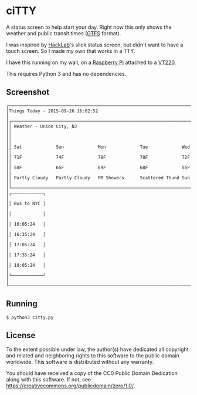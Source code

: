 # ciTTY

A status screen to help start your day.
Right now this only shows the weather and public transit times ([GTFS][gtfs] format).

I was inspired by [HackLab][hacklab]'s slick status screen, but didn't want to have a touch screen.
So I made my own that works in a TTY.

I have this running on my wall, on a [Raspberry Pi][pi] attached to a [VT220][vt220].

This requires Python 3 and has no dependencies.

[gtfs]: https://developers.google.com/transit/gtfs/
[hacklab]: https://hacklab.to/
[pi]: https://en.wikipedia.org/wiki/Raspberry_Pi
[vt220]: https://en.wikipedia.org/wiki/VT220

## Screenshot

	┌───────────────────────────────────────────────────────────────────────────┐
	│Things Today - 2015-09-26 16:02:52                                         │
	│┌─────────────────────────────────────────────────────────────────────────┐│
	││ Weather - Union City, NJ                                                ││
	││                                                                         ││
	││ Sat             Sun             Mon             Tue             Wed     ││
	││ 71F             74F             78F             78F             72F     ││
	││ 58F             65F             69F             68F             55F     ││
	││ Partly Cloudy   Partly Cloudy   PM Showers      Scattered Thund Sun     ││
	│└─────────────────────────────────────────────────────────────────────────┘│
	│┌────────────┐                                                             │
	││ Bus to NYC │                                                             │
	││            │                                                             │
	││ 16:05:24   │                                                             │
	││ 16:35:24   │                                                             │
	││ 17:05:24   │                                                             │
	││ 17:35:24   │                                                             │
	││ 18:05:24   │                                                             │
	│└────────────┘                                                             │
	└───────────────────────────────────────────────────────────────────────────┘

## Running

	$ python3 citty.py

## License

To the extent possible under law, the author(s) have dedicated all copyright
and related and neighboring rights to this software to the public domain
worldwide. This software is distributed without any warranty.

You should have received a copy of the CC0 Public Domain Dedication along
with this software. If not, see <https://creativecommons.org/publicdomain/zero/1.0/>.


